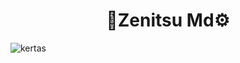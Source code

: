 <h1 align="center">
🌺Zenitsu Md⚙
</h1>

![kertas](https://github.com/user-attachments/assets/2c39a481-8046-41df-8855-9c42af80f50d)


